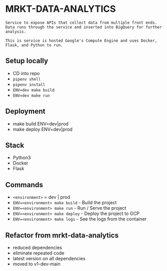 # MRKT-DATA-ANALYTICS
```
Service to expose APIs that collect data from multiple front ends. Data runs through the service and inserted into BigQuery for further analysis.

This is service is hosted Google's Compute Engine and uses Docker, Flask, and Python to run. 
``` 

## Setup locally
* CD into repo
* `pipenv shell`
* `pipenv install`
* `ENV=dev make build`
* `ENV=dev make run`

## Deployment
* make build ENV=dev|prod
* make deploy ENV=dev|prod
   
## Stack
* Python3
* Docker
* Flask

## Commands
* `<environment>` = dev | prod
* `ENV=<environment> make build`  -  Build the project
* `ENV=<environment> make run`  -  Run / Serve the project
* `ENV=<environment> make deploy`  -  Deploy the project to GCP
* `ENV=<environment> make logs` - See the logs from the container
   
## Refactor from mrkt-data-analytics
* reduced dependencies
* eliminate repeated code
* latest version on all dependencies
* moved to v1-dev-main
